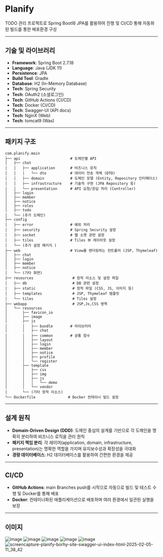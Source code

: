 # Planify

TODO 관리 프로젝트로 Spring Boot와 JPA를 활용하여 진행 및 CI/CD 통해 자동화된 빌드를 통한 배포환경 구성

---

## 기술 및 라이브러리

- **Framework**: Spring Boot 2.7.18
- **Language**: Java (JDK 11)
- **Persistence**: JPA
- **Build Tool**: Gradle
- **Database**: H2 (In-Memory Database)
- **Tech**: Spring Security
- **Tech**: OAuth2 (소셜로그인)
- **Tech**: GitHub Actions (CI/CD)
- **Tech**: Docker (CI/CD)
- **Tech**: Swagger-UI (API docs)
- **Tech**: NginX (Web)
- **Tech**: tomcat9 (Was)

---

## 패키지 구조

```plaintext
com.planify.main
├── api                       # 도메인별 API
│   ├── chat
│   │   ├── application       # 비즈니스 로직
│   │   │   └── dto           # 데이터 전송 객체 (DTO)        
│   │   ├── domain            # 도메인 모델 (Entity, Repository 인터페이스)
│   │   ├── infrastructure    # 기술적 구현 (JPA Repository 등)
│   │   └── presentation      # API 요청/응답 처리 (Controller)
│   ├── login
│   ├── member
│   ├── notice
│   ├── roles
│   ├── todo
│   └── (추가 도메인)
├── config
│   ├── error                 # 예외 처리
│   ├── security              # Spring Security 설정
│   ├── socket                # 웹 소켓 관련 설정
│   ├── tiles                 # Tiles 뷰 레이아웃 설정
│   └── (추가 설정 패키지 )
├── web                       # View를 렌더링하는 컨트롤러 (JSP, Thymeleaf)
│   ├── chat
│   ├── login
│   ├── member
│   ├── notice
│   └── (기타 화면)
├── resources                  # 정적 리소스 및 설정 파일
│   ├── db                     # DB 관련 설정
│   ├── static                 # 정적 파일 (CSS, JS, 이미지 등)
│   ├── templates              # JSP, Thymeleaf 템플릿
│   └── tiles                  # Tiles 설정
├── webapp                     # JSP,Js,CSS 영역
│   └── resources
│       ├── favicon_io
│       ├── image
│       ├── js
│       │   ├── bundle        # 라이브러리
│       │   ├── chat
│       │   ├── common        # 공통 함수
│       │   ├── layout
│       │   ├── login
│       │   ├── member
│       │   ├── notice
│       │   ├── profile
│       │   └── register
│       ├── template
│       │   ├── css
│       │   ├── img
│       │   ├── js
│       │   │   └── demo
│       │   └── vendor
│       └── (기타 정적 리소스)
└── Dockerfile               # Docker 컨테이너 빌드 설정
```
---

## 설계 원칙

- **Domain-Driven Design (DDD)**: 도메인 중심의 설계를 기반으로 각 도메인을 명확히 분리하여 비즈니스 로직을 관리 원칙
- **패키지 책임 분리**: 각 레이어(application, domain, infrastructure, presentation)는 명확한 역할을 가지며 유지보수성과 확장성을 극대화
- **경량 데이터베이스**: H2 데이터베이스를 활용하여 간편한 환경을 제공

---

## CI/CD

- **GitHub Actions**: main Branches push를 시작으로 자동으로 빌드 및 테스트 수행 및 Docker를 통해 배포
- **Docker**: 컨테이너화된 애플리케이션으로 배포하며 여러 환경에서 일관된 실행을 보장

---

## 이미지

![image](https://github.com/user-attachments/assets/fd8ab86f-12b5-44ff-9ec7-84aeb1c6b946)
![image](https://github.com/user-attachments/assets/4d039294-dc0c-4fcc-a5e5-a4bcf19443bc)
![image](https://github.com/user-attachments/assets/c2bd63c1-89eb-429a-a68e-792a96a4563a)
![image](https://github.com/user-attachments/assets/5961ac16-a780-48bb-a502-12c4d2afb554)
![image](https://github.com/user-attachments/assets/d23b8231-1caa-4ab9-b826-e94b6824fce4)
![screencapture-planify-borhy-site-swagger-ui-index-html-2025-02-05-11_38_42](https://github.com/user-attachments/assets/ca9be46c-9d61-44b6-bb33-10af66398eb4)





